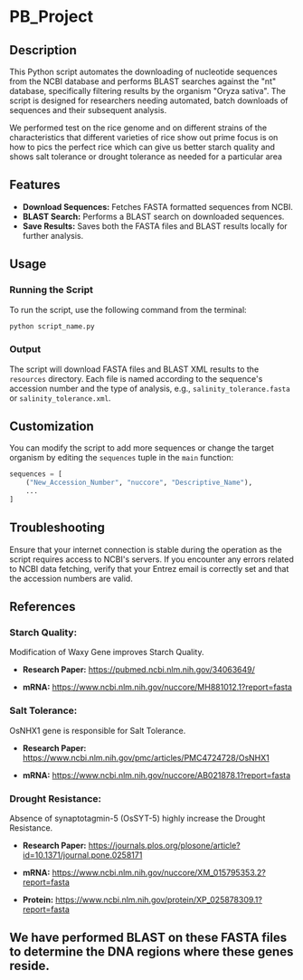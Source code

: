 # PB_Project

## Description

This Python script automates the downloading of nucleotide sequences from the NCBI database and performs BLAST searches against the "nt" database, specifically filtering results by the organism "Oryza sativa". The script is designed for researchers needing automated, batch downloads of sequences and their subsequent analysis.

We performed test on the rice genome and on different strains of the characteristics that different varieties of rice show
out prime focus is on how to pics the perfect rice which can give us better starch quality and shows salt tolerance or drought tolerance as needed for a particular area


## Features

- **Download Sequences:** Fetches FASTA formatted sequences from NCBI.
- **BLAST Search:** Performs a BLAST search on downloaded sequences.
- **Save Results:** Saves both the FASTA files and BLAST results locally for further analysis.

## Usage


### Running the Script

To run the script, use the following command from the terminal:

```bash
python script_name.py
```
### Output

The script will download FASTA files and BLAST XML results to the `resources` directory. Each file is named according to the sequence's accession number and the type of analysis, e.g., `salinity_tolerance.fasta` or `salinity_tolerance.xml`.

## Customization

You can modify the script to add more sequences or change the target organism by editing the `sequences` tuple in the `main` function:

```python
sequences = [
    ("New_Accession_Number", "nuccore", "Descriptive_Name"),
    ...
]
```
## Troubleshooting

Ensure that your internet connection is stable during the operation as the script requires access to NCBI's servers. If you encounter any errors related to NCBI data fetching, verify that your Entrez email is correctly set and that the accession numbers are valid.


## References

### Starch Quality:
Modification of Waxy Gene improves Starch Quality.

- **Research Paper:** https://pubmed.ncbi.nlm.nih.gov/34063649/

- **mRNA:** https://www.ncbi.nlm.nih.gov/nuccore/MH881012.1?report=fasta

### Salt Tolerance:
OsNHX1 gene is responsible for Salt Tolerance.

- **Research Paper:** https://www.ncbi.nlm.nih.gov/pmc/articles/PMC4724728/OsNHX1

- **mRNA:** https://www.ncbi.nlm.nih.gov/nuccore/AB021878.1?report=fasta

### Drought Resistance:
Absence of synaptotagmin-5 (OsSYT-5) highly increase the Drought Resistance.

- **Research Paper:** https://journals.plos.org/plosone/article?id=10.1371/journal.pone.0258171

- **mRNA:** https://www.ncbi.nlm.nih.gov/nuccore/XM_015795353.2?report=fasta

- **Protein:** https://www.ncbi.nlm.nih.gov/protein/XP_025878309.1?report=fasta

## We have performed BLAST on these FASTA files to determine the DNA regions where these genes reside.

